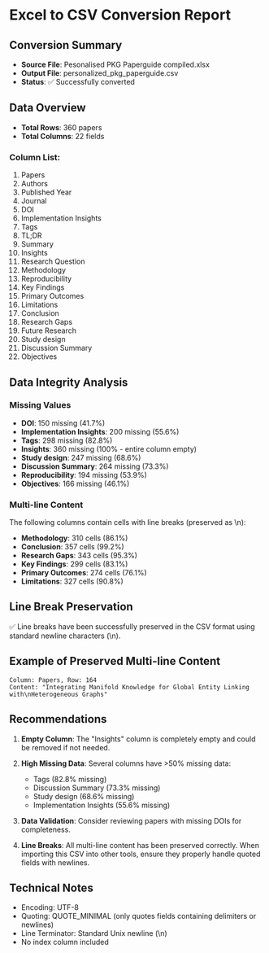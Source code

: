 # Excel to CSV Conversion Report

## Conversion Summary

- **Source File**: Pesonalised PKG Paperguide compiled.xlsx
- **Output File**: personalized_pkg_paperguide.csv
- **Status**: ✅ Successfully converted

## Data Overview

- **Total Rows**: 360 papers
- **Total Columns**: 22 fields

### Column List:
1. Papers
2. Authors
3. Published Year
4. Journal
5. DOI
6. Implementation Insights
7. Tags
8. TL;DR
9. Summary
10. Insights
11. Research Question
12. Methodology
13. Reproducibility
14. Key Findings
15. Primary Outcomes
16. Limitations
17. Conclusion
18. Research Gaps
19. Future Research
20. Study design
21. Discussion Summary
22. Objectives

## Data Integrity Analysis

### Missing Values
- **DOI**: 150 missing (41.7%)
- **Implementation Insights**: 200 missing (55.6%)
- **Tags**: 298 missing (82.8%)
- **Insights**: 360 missing (100% - entire column empty)
- **Study design**: 247 missing (68.6%)
- **Discussion Summary**: 264 missing (73.3%)
- **Reproducibility**: 194 missing (53.9%)
- **Objectives**: 166 missing (46.1%)

### Multi-line Content
The following columns contain cells with line breaks (preserved as \n):
- **Methodology**: 310 cells (86.1%)
- **Conclusion**: 357 cells (99.2%)
- **Research Gaps**: 343 cells (95.3%)
- **Key Findings**: 299 cells (83.1%)
- **Primary Outcomes**: 274 cells (76.1%)
- **Limitations**: 327 cells (90.8%)

## Line Break Preservation
✅ Line breaks have been successfully preserved in the CSV format using standard newline characters (\n).

## Example of Preserved Multi-line Content
```
Column: Papers, Row: 164
Content: "Integrating Manifold Knowledge for Global Entity Linking with\nHeterogeneous Graphs"
```

## Recommendations

1. **Empty Column**: The "Insights" column is completely empty and could be removed if not needed.

2. **High Missing Data**: Several columns have >50% missing data:
   - Tags (82.8% missing)
   - Discussion Summary (73.3% missing)
   - Study design (68.6% missing)
   - Implementation Insights (55.6% missing)

3. **Data Validation**: Consider reviewing papers with missing DOIs for completeness.

4. **Line Breaks**: All multi-line content has been preserved correctly. When importing this CSV into other tools, ensure they properly handle quoted fields with newlines.

## Technical Notes

- Encoding: UTF-8
- Quoting: QUOTE_MINIMAL (only quotes fields containing delimiters or newlines)
- Line Terminator: Standard Unix newline (\n)
- No index column included